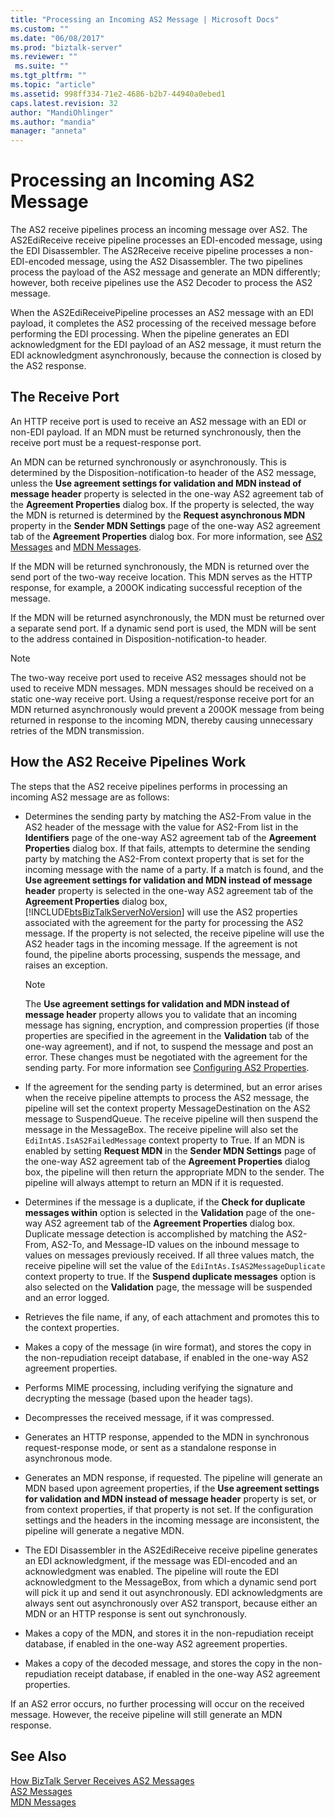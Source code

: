```yaml
---
title: "Processing an Incoming AS2 Message | Microsoft Docs"
ms.custom: ""
ms.date: "06/08/2017"
ms.prod: "biztalk-server"
ms.reviewer: ""
 ms.suite: ""
ms.tgt_pltfrm: ""
ms.topic: "article"
ms.assetid: 998ff334-71e2-4686-b2b7-44940a0ebed1
caps.latest.revision: 32
author: "MandiOhlinger"
ms.author: "mandia"
manager: "anneta"
---
```

# Processing an Incoming AS2 Message
The AS2 receive pipelines process an incoming message over AS2. The AS2EdiReceive receive pipeline processes an EDI-encoded message, using the EDI Disassembler. The AS2Receive receive pipeline processes a non-EDI-encoded message, using the AS2 Disassembler. The two pipelines process the payload of the AS2 message and generate an MDN differently; however, both receive pipelines use the AS2 Decoder to process the AS2 message.  
  
 When the AS2EdiReceivePipeline processes an AS2 message with an EDI payload, it completes the AS2 processing of the received message before performing the EDI processing. When the pipeline generates an EDI acknowledgment for the EDI payload of an AS2 message, it must return the EDI acknowledgment asynchronously, because the connection is closed by the AS2 response.  
  
## The Receive Port  
 An HTTP receive port is used to receive an AS2 message with an EDI or non-EDI payload. If an MDN must be returned synchronously, then the receive port must be a request-response port.  
  
 An MDN can be returned synchronously or asynchronously. This is determined by the Disposition-notification-to header of the AS2 message, unless the **Use agreement settings for validation and MDN instead of message header** property is selected in the one-way AS2 agreement tab of the **Agreement Properties** dialog box. If the property is selected, the way the MDN is returned is determined by the **Request asynchronous MDN** property in the **Sender MDN Settings** page of the one-way AS2 agreement tab of the **Agreement Properties** dialog box. For more information, see [AS2 Messages](../core/as2-messages.md) and [MDN Messages](../core/mdn-messages.md).  
  
 If the MDN will be returned synchronously, the MDN is returned over the send port of the two-way receive location. This MDN serves as the HTTP response, for example, a 200OK indicating successful reception of the message.  
  
 If the MDN will be returned asynchronously, the MDN must be returned over a separate send port. If a dynamic send port is used, the MDN will be sent to the address contained in Disposition-notification-to header.  
  
> [!NOTE]
>  The two-way receive port used to receive AS2 messages should not be used to receive MDN messages. MDN messages should be received on a static one-way receive port. Using a request/response receive port for an MDN returned asynchronously would prevent a 200OK message from being returned in response to the incoming MDN, thereby causing unnecessary retries of the MDN transmission.  
  
## How the AS2 Receive Pipelines Work  
 The steps that the AS2 receive pipelines performs in processing an incoming AS2 message are as follows:  
  
-   Determines the sending party by matching the AS2-From value in the AS2 header of the message with the value for AS2-From list in the **Identifiers** page of the one-way AS2 agreement tab of the **Agreement Properties** dialog box. If that fails, attempts to determine the sending party by matching the AS2-From context property that is set for the incoming message with the name of a party. If a match is found, and the **Use agreement settings for validation and MDN instead of message header** property is selected in the one-way AS2 agreement tab of the **Agreement Properties** dialog box, [!INCLUDE[btsBizTalkServerNoVersion](../includes/btsbiztalkservernoversion-md.md)] will use the AS2 properties associated with the agreement for the party for processing the AS2 message. If the property is not selected, the receive pipeline will use the AS2 header tags in the incoming message. If the agreement is not found, the pipeline aborts processing, suspends the message, and raises an exception.  
  
    > [!NOTE]
    >  The **Use agreement settings for validation and MDN instead of message header** property allows you to validate that an incoming message has signing, encryption, and compression properties (if those properties are specified in the agreement in the **Validation** tab of the one-way agreement), and if not, to suspend the message and post an error. These changes must be negotiated with the agreement for the sending party. For more information see [Configuring AS2 Properties](../core/configuring-as2-properties.md).  
  
-   If the agreement for the sending party is determined, but an error arises when the receive pipeline attempts to process the AS2 message, the pipeline will set the context property MessageDestination on the AS2 message to SuspendQueue. The receive pipeline will then suspend the message in the MessageBox. The receive pipeline will also set the `EdiIntAS.IsAS2FailedMessage` context property to True. If an MDN is enabled by setting **Request MDN** in the **Sender MDN Settings** page of the one-way AS2 agreement tab of the **Agreement Properties** dialog box, the pipeline will then return the appropriate MDN to the sender. The pipeline will always attempt to return an MDN if it is requested.  
  
-   Determines if the message is a duplicate, if the **Check for duplicate messages within** option is selected in the **Validation** page of the one-way AS2 agreement tab of the **Agreement Properties** dialog box. Duplicate message detection is accomplished by matching the AS2-From, AS2-To, and Message-ID values on the inbound message to values on messages previously received. If all three values match, the receive pipeline will set the value of the `EdiIntAs.IsAS2MessageDuplicate` context property to true. If the **Suspend duplicate messages** option is also selected on the **Validation** page, the message will be suspended and an error logged.  
  
-   Retrieves the file name, if any, of each attachment and promotes this to the context properties.  
  
-   Makes a copy of the message (in wire format), and stores the copy in the non-repudiation receipt database, if enabled in the one-way AS2 agreement properties.  
  
-   Performs MIME processing, including verifying the signature and decrypting the message (based upon the header tags).  
  
-   Decompresses the received message, if it was compressed.  
  
-   Generates an HTTP response, appended to the MDN in synchronous request-response mode, or sent as a standalone response in asynchronous mode.  
  
-   Generates an MDN response, if requested. The pipeline will generate an MDN based upon agreement properties, if the **Use agreement settings for validation and MDN instead of message header** property is set, or from context properties, if that property is not set. If the configuration settings and the headers in the incoming message are inconsistent, the pipeline will generate a negative MDN.  
  
-   The EDI Disassembler in the AS2EdiReceive receive pipeline generates an EDI acknowledgment, if the message was EDI-encoded and an acknowledgment was enabled. The pipeline will route the EDI acknowledgment to the MessageBox, from which a dynamic send port will pick it up and send it out asynchronously. EDI acknowledgments are always sent out asynchronously over AS2 transport, because either an MDN or an HTTP response is sent out synchronously.  
  
-   Makes a copy of the MDN, and stores it in the non-repudiation receipt database, if enabled in the one-way AS2 agreement properties.  
  
-   Makes a copy of the decoded message, and stores the copy in the non-repudiation receipt database, if enabled in the one-way AS2 agreement properties.  
  
 If an AS2 error occurs, no further processing will occur on the received message. However, the receive pipeline will still generate an MDN response.  
  
## See Also  
 [How BizTalk Server Receives AS2 Messages](../core/how-biztalk-server-receives-as2-messages.md)   
 [AS2 Messages](../core/as2-messages.md)   
 [MDN Messages](../core/mdn-messages.md)